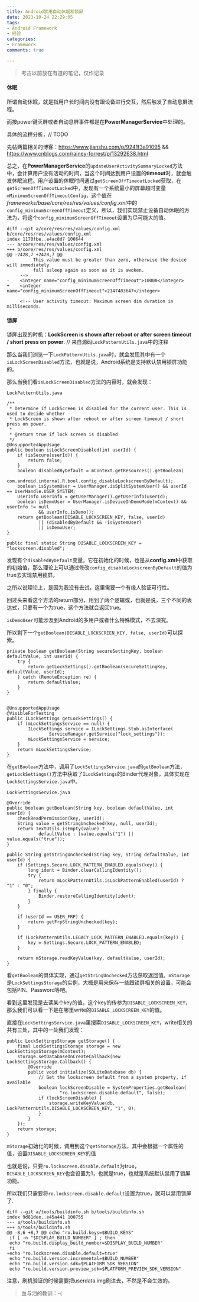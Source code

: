 ```yaml
---
title: Android禁用自动休眠和锁屏
date: 2023-10-24 22:29:05
tags:
- Android Framework
- 经验
categories:
- Framework
comments: true

---
```




> 考古以前放在有道的笔记，仅作记录



#### 休眠

所谓自动休眠，就是指用户长时间内没有跟设备进行交互，然后触发了自动息屏流程。

<!-- more -->

而按power键灭屏或者自动息屏事件都是在**PowerManagerService**中处理的。

具体的流程分析，// TODO

先帖两篇相关的博客：https://www.jianshu.com/p/9241f3a91095 && https://www.cnblogs.com/rainey-forrest/p/13292638.html

总之，在**PowerManagerService**的`updateUserActivitySummaryLocked`方法中，会计算用户没有活动的时间，当这个时间达到用户设置的**timeout**时，就会触发休眠流程。用户设置的休眠时间通过`getScreenOffTimeoutLocked`获取，在`getScreenOffTimeoutLocked`中，发现有一个系统最小的屏幕超时变量`mMinimumScreenOffTimeoutConfig`，这个值在*frameworks/base/core/res/res/values/config.xml*中的`config_minimumScreenOffTimeout`定义，所以，我们实现禁止设备自动休眠的方法为，将这个`config_minimumScreenOffTimeout`设置为尽可能大的值。

```
diff --git a/core/res/res/values/config.xml b/core/res/res/values/config.xml
index 1170fbe..e4ac8d7 100644
--- a/core/res/res/values/config.xml
+++ b/core/res/res/values/config.xml
@@ -2428,7 +2428,7 @@
          This value must be greater than zero, otherwise the device will immediately
          fall asleep again as soon as it is awoken.
     -->
-    <integer name="config_minimumScreenOffTimeout">10000</integer>
+    <integer name="config_minimumScreenOffTimeout">2147483647</integer>
 
     <!-- User activity timeout: Maximum screen dim duration in milliseconds.

```

#### 锁屏

锁屏出现的时机：**LockScreen is shown after reboot or after screen timeout / short press on power**.  // 来自源码`LockPatternUtils.java`中的注释

那么当我们浏览一下`LockPatternUtils.java`时，就会发现其中有一个`isLockScreenDisabled`方法，也就是说，Android系统是支持默认禁用锁屏功能的。

那么当我们看`isLockScreenDisabled`方法的内容时，就会发现：

```
LockPatternUtils.java

/**
 * Determine if LockScreen is disabled for the current user. This is used to decide whether
 * LockScreen is shown after reboot or after screen timeout / short press on power.
 *
 * @return true if lock screen is disabled
 */
@UnsupportedAppUsage
public boolean isLockScreenDisabled(int userId) {                                              
    if (isSecure(userId)) {
        return false;
    }
    boolean disabledByDefault = mContext.getResources().getBoolean(
            com.android.internal.R.bool.config_disableLockscreenByDefault);
    boolean isSystemUser = UserManager.isSplitSystemUser() && userId == UserHandle.USER_SYSTEM;
    UserInfo userInfo = getUserManager().getUserInfo(userId);
    boolean isDemoUser = UserManager.isDeviceInDemoMode(mContext) && userInfo != null
            && userInfo.isDemo();
    return getBoolean(DISABLE_LOCKSCREEN_KEY, false, userId)
            || (disabledByDefault && !isSystemUser)
            || isDemoUser;
}

public final static String DISABLE_LOCKSCREEN_KEY = "lockscreen.disabled";
```

发现有个`disabledByDefault`变量，它在初始化的时候，也是从**config.xml**中获取的初始值，那么理论上可以通过修改`config_disableLockscreenByDefault`的值为true去实现禁用锁屏。

之所以说理论上，是因为我没有去试，这里需要一个有缘人验证可行性。

回过头来看这个方法的return部分，用到了两个逻辑或，也就是说，三个不同的表达式，只要有一个为true，这个方法就会返回true。

`isDemoUser`可能涉及到Android的多用户或者什么特殊模式，不去深究。

所以剩下一个`getBoolean(DISABLE_LOCKSCREEN_KEY, false, userId)`可以探索。

```
private boolean getBoolean(String secureSettingKey, boolean defaultValue, int userId) {
    try {
        return getLockSettings().getBoolean(secureSettingKey, defaultValue, userId);
    } catch (RemoteException re) {
        return defaultValue;
    }    
}        


@UnsupportedAppUsage  
@VisibleForTesting    
public ILockSettings getLockSettings() {                       
    if (mLockSettingsService == null) {
        ILockSettings service = ILockSettings.Stub.asInterface(
                ServiceManager.getService("lock_settings"));
        mLockSettingsService = service;
    }                 
    return mLockSettingsService;
}                     

```

在`getBoolean`方法中，调用了`LockSettingsService.java`的`getBoolean`方法，`getLockSettings()`方法中获取了`ILockSettings`的Binder代理对象，具体实现在`LockSettingsService.java`中。

```
LockSettingsService.java

@Override       
public boolean getBoolean(String key, boolean defaultValue, int userId) {
    checkReadPermission(key, userId);
    String value = getStringUnchecked(key, null, userId);
    return TextUtils.isEmpty(value) ?
            defaultValue : (value.equals("1") || value.equals("true"));
}               

public String getStringUnchecked(String key, String defaultValue, int userId) {
    if (Settings.Secure.LOCK_PATTERN_ENABLED.equals(key)) {
        long ident = Binder.clearCallingIdentity();
        try {      
            return mLockPatternUtils.isLockPatternEnabled(userId) ? "1" : "0";
        } finally {
            Binder.restoreCallingIdentity(ident);
        }          
    }              
                   
    if (userId == USER_FRP) {
        return getFrpStringUnchecked(key);
    }          
               
    if (LockPatternUtils.LEGACY_LOCK_PATTERN_ENABLED.equals(key)) {
        key = Settings.Secure.LOCK_PATTERN_ENABLED;
    }          
               
    return mStorage.readKeyValue(key, defaultValue, userId);
}              

```

看`getBoolean`的具体实现，通过`getStringUnchecked`方法获取返回值。`mStorage`是`LockSettingsStorage`的实例，大概是用来保存一些跟锁屏相关的设置，可能会包括PIN、Password等吧。

看到这里发现是去读某个key的值，这个key的传参为`DISABLE_LOCKSCREEN_KEY`，那么我们可以看一下是在哪里write的`DISABLE_LOCKSCREEN_KEY`的值。

直接在`LockSettingsService.java`里搜索`DISABLE_LOCKSCREEN_KEY`，write相关的共有三处，其中的一处我们发现：

```
public LockSettingsStorage getStorage() {                   
    final LockSettingsStorage storage = new LockSettingsStorage(mContext);
    storage.setDatabaseOnCreateCallback(new LockSettingsStorage.Callback() {
        @Override                                           
        public void initialize(SQLiteDatabase db) {         
            // Get the lockscreen default from a system property, if available
            boolean lockScreenDisable = SystemProperties.getBoolean(
                    "ro.lockscreen.disable.default", false);
            if (lockScreenDisable) {                        
                storage.writeKeyValue(db, LockPatternUtils.DISABLE_LOCKSCREEN_KEY, "1", 0);
            }                                               
        }                                                   
    });                                                     
    return storage;                                         
}                                                           

```

`mStorage`初始化的时候，调用到这个`getStorage`方法，其中会根据一个属性的值，设置`DISABLE_LOCKSCREEN_KEY`的值

也就是说，只要`ro.lockscreen.disable.default`为true，`DISABLE_LOCKSCREEN_KEY`也会设置为1，也就是true，也就是系统默认禁用了锁屏功能。

所以我们只需要将`ro.lockscreen.disable.default`设置为true，就可以禁用锁屏了.

```
diff --git a/tools/buildinfo.sh b/tools/buildinfo.sh
index 9d81dee..e45a441 100755
--- a/tools/buildinfo.sh
+++ b/tools/buildinfo.sh
@@ -8,6 +8,7 @@ echo "ro.build.keys=$BUILD_KEYS"
 if [ -n "$DISPLAY_BUILD_NUMBER" ] ; then
 echo "ro.build.display_build_number=$DISPLAY_BUILD_NUMBER"
 fi
+echo "ro.lockscreen.disable.default=true"
 echo "ro.build.version.incremental=$BUILD_NUMBER"
 echo "ro.build.version.sdk=$PLATFORM_SDK_VERSION"
 echo "ro.build.version.preview_sdk=$PLATFORM_PREVIEW_SDK_VERSION"

```

注意，刷机验证的时候需要把userdata.img刷进去，不然是不会生效的。

> 血与泪的教训：-(
